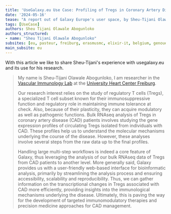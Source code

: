 ```yaml
---
title: 'UseGalaxy.eu Use Case: Profiling of Tregs in Coronary Artery Disease using RNAseq'
date: '2024-05-16'
tease: "A report out of Galaxy Europe's user space, by Sheu-Tijani Olawale Abogunloko"
tags: [UseCase]
authors: Sheu Tijani Olawale Abogunloko
authors_structured:
- name: "Sheu Tijani Olawale Abogunloko"
subsites: [eu, pasteur, freiburg, erasmusmc, elixir-it, belgium, genouest]
main_subsite: eu
---
```


With this article we like to share Sheu-Tijani's experience with usegalaxy.eu and its use for his research.

>My name is Sheu-Tijani Olawale Abogunloko, I am researcher in the [Vascular Immunology Lab](https://www.uniklinik-freiburg.de/kardiologie-und-angiologie/forschung/forschung-freiburg/grundlagenforschung/vascular-immunology-pd-dr-d-wolf.html) at the [University Heart Center Freiburg](https://www.uniklinik-freiburg.de/heart-center.html).
>
>Our research interest relies on the study of regulatory T cells (Tregs), a specialized T cell subset known for their immunosuppressive function and regulatory role in maintaining immune tolerance at check. Also, because of their plasticity, they can acquire modulatory as well as pathogenic functions. Bulk RNAseq analysis of Tregs in coronary artery disease (CAD) patients involves studying the gene expression profiles of circulating Tregs isolated from individuals with CAD. These profiles help us to understand the molecular mechanisms underlying the course of the disease. However, these analyses involve several steps from the raw data up to the final profiles.
>
>Handling large multi-step workflows is indeed a core feature of Galaxy, thus leveraging the analysis of our bulk RNAseq data of Tregs from CAD patients to another level. More generally said, Galaxy provides us with a user-friendly web-based interface for bioinformatic analysis, primarily by streamlining the analysis process and ensuring accessibility, scalability and reproducibility. Thus, we can gather information on the transcriptional changes in Tregs associated with CAD more efficiently, providing insights into the immunological mechanisms underlying the disease. Ultimately, this is paving the way for the development of targeted immunomodulatory therapies and precision medicine approaches for CAD management.
